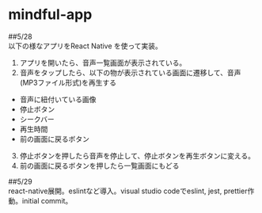 # mindful-app

##5/28  
以下の様なアプリをReact Native を使って実装。  
1. アプリを開いたら、音声一覧画面が表示されている。  
2. 音声をタップしたら、以下の物が表示されている画面に遷移して、音声(MP3ファイル形式)を再生する  
  - 音声に紐付いている画像  
  - 停止ボタン  
  - シークバー  
  - 再生時間  
  - 前の画面に戻るボタン  
3. 停止ボタンを押したら音声を停止して、停止ボタンを再生ボタンに変える。  
4. 前の画面に戻るボタンを押したら一覧画面にもどる 

##5/29  
react-native展開。eslintなど導入。visual studio codeでeslint, jest, prettier作動。initial commit。  



